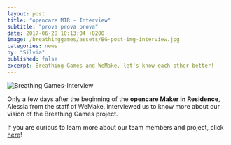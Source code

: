 ```yaml
---
layout: post
title: "opencare MIR - Interview"
subtitle: "prova prova prova"
date: 2017-06-28 10:13:04 +0200
image: /breathinggames/assets/BG-post-img-interview.jpg
categories: news
by: "Silvia"
published: false
excerpt: Breathing Games and WeMake, let's know each other better!
---
```


<img src="https://opencarecc.github.io/breathinggames/assets/BG-post-img-interview.jpg" alt="Breathing Games-Interview">

Only a few days after the beginning of the <b>opencare Maker in Residence</b>, Alessia from the staff of WeMake, interviewed us to know more about our vision of the Breathing Games project.

If you are curious to learn more about our team members and project, click  [here](http://wemake.cc/2017/07/17/wemake-stories-breathing-games-and-their-free-software-project/)!
